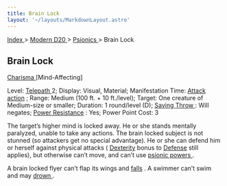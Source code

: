 ```yaml
---
title: Brain Lock
layout: '~/layouts/MarkdownLayout.astro'
---
```


[ Index ](/) > [ Modern D20 ](/modern.d20.srd) > [ Psionics ](/modern.d20.srd/psionics) > Brain Lock

##  Brain Lock

[ Charisma ](/modern.d20.srd/basics/ability.scores) [Mind-Affecting]

Level: [ Telepath ](/modern.d20.srd/classes/advanced/telepath) 2; Display:
Visual, Material; Manifestation Time: [ Attack action](/modern.d20.srd/combat/attack.actions) ; Range: Medium (100 ft. + 10
ft./level); Target: One creature of Medium-size or smaller; Duration: 1
round/level (D); [ Saving Throw ](/modern.d20.srd/basics/saving.throws) : Will
negates; [ Power Resistance](/modern.d20.srd/special.abilities/power.resistance) : Yes; Power Point Cost:
3

The target’s higher mind is locked away. He or she stands mentally paralyzed,
unable to take any actions. The brain locked subject is not stunned (so
attackers get no special advantage). He or she can defend him or herself
against physical attacks ( [ Dexterity](/modern.d20.srd/basics/ability.scores) bonus to [ Defense](/modern.d20.srd/combat/defense) still applies), but otherwise can’t move,
and can’t use [ psionic powers ](/modern.d20.srd/psionics/index) .

A brain locked flyer can’t flap its wings and [ falls](/modern.d20.srd/environment.hazards/falling) . A swimmer can’t swim and may
[ drown ](/modern.d20.srd/environment.hazards/suffocation.drowning) .

